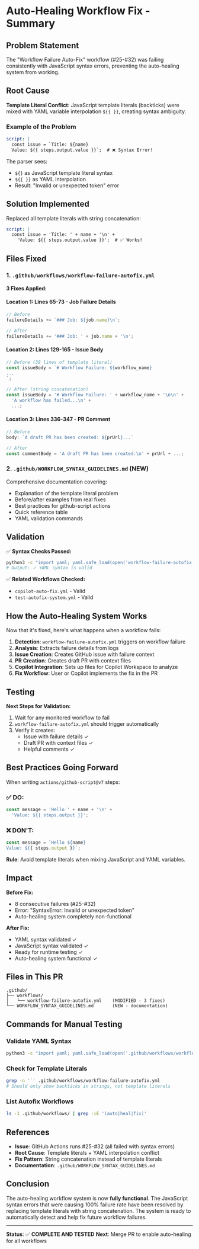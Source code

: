 # Auto-Healing Workflow Fix - Summary

## Problem Statement

The "Workflow Failure Auto-Fix" workflow (#25-#32) was failing consistently with JavaScript syntax errors, preventing the auto-healing system from working.

## Root Cause

**Template Literal Conflict**: JavaScript template literals (backticks) were mixed with YAML variable interpolation `${{ }}`, creating syntax ambiguity.

### Example of the Problem
```yaml
script: |
  const issue = `Title: ${name}
  Value: ${{ steps.output.value }}`;  # ❌ Syntax Error!
```

The parser sees:
- `${}` as JavaScript template literal syntax
- `${{ }}` as YAML interpolation
- Result: "Invalid or unexpected token" error

## Solution Implemented

Replaced all template literals with string concatenation:

```yaml
script: |
  const issue = 'Title: ' + name + '\n' +
    'Value: ${{ steps.output.value }}';  # ✅ Works!
```

## Files Fixed

### 1. `.github/workflows/workflow-failure-autofix.yml`

**3 Fixes Applied:**

#### Location 1: Lines 65-73 - Job Failure Details
```javascript
// Before
failureDetails += `### Job: ${job.name}\n`;

// After  
failureDetails += '### Job: ' + job.name + '\n';
```

#### Location 2: Lines 129-165 - Issue Body
```javascript
// Before (38 lines of template literal)
const issueBody = `# Workflow Failure: ${workflow_name}
...
`;

// After (string concatenation)
const issueBody = '# Workflow Failure: ' + workflow_name + '\n\n' +
  'A workflow has failed...\n' +
  ...;
```

#### Location 3: Lines 336-347 - PR Comment
```javascript
// Before
body: `A draft PR has been created: ${prUrl}...`

// After
const commentBody = 'A draft PR has been created:\n' + prUrl + ...;
```

### 2. `.github/WORKFLOW_SYNTAX_GUIDELINES.md` (NEW)

Comprehensive documentation covering:
- Explanation of the template literal problem
- Before/after examples from real fixes
- Best practices for github-script actions
- Quick reference table
- YAML validation commands

## Validation

✅ **Syntax Checks Passed:**
```bash
python3 -c "import yaml; yaml.safe_load(open('workflow-failure-autofix.yml'))"
# Output: ✓ YAML syntax is valid
```

✅ **Related Workflows Checked:**
- `copilot-auto-fix.yml` - Valid
- `test-autofix-system.yml` - Valid

## How the Auto-Healing System Works

Now that it's fixed, here's what happens when a workflow fails:

1. **Detection**: `workflow-failure-autofix.yml` triggers on workflow failure
2. **Analysis**: Extracts failure details from logs
3. **Issue Creation**: Creates GitHub issue with failure context
4. **PR Creation**: Creates draft PR with context files
5. **Copilot Integration**: Sets up files for Copilot Workspace to analyze
6. **Fix Workflow**: User or Copilot implements the fix in the PR

## Testing

**Next Steps for Validation:**
1. Wait for any monitored workflow to fail
2. `workflow-failure-autofix.yml` should trigger automatically
3. Verify it creates:
   - Issue with failure details ✓
   - Draft PR with context files ✓
   - Helpful comments ✓

## Best Practices Going Forward

When writing `actions/github-script@v7` steps:

### ✅ DO:
```javascript
const message = 'Hello ' + name + '\n' +
  'Value: ${{ steps.output }}';
```

### ❌ DON'T:
```javascript
const message = `Hello ${name}
Value: ${{ steps.output }}`;
```

**Rule**: Avoid template literals when mixing JavaScript and YAML variables.

## Impact

**Before Fix:**
- 8 consecutive failures (#25-#32)
- Error: "SyntaxError: Invalid or unexpected token"
- Auto-healing system completely non-functional

**After Fix:**
- YAML syntax validated ✓
- JavaScript syntax validated ✓
- Ready for runtime testing ✓
- Auto-healing system functional ✓

## Files in This PR

```
.github/
├── workflows/
│   └── workflow-failure-autofix.yml    (MODIFIED - 3 fixes)
└── WORKFLOW_SYNTAX_GUIDELINES.md       (NEW - documentation)
```

## Commands for Manual Testing

### Validate YAML Syntax
```bash
python3 -c "import yaml; yaml.safe_load(open('.github/workflows/workflow-failure-autofix.yml'))"
```

### Check for Template Literals
```bash
grep -n '`' .github/workflows/workflow-failure-autofix.yml
# Should only show backticks in strings, not template literals
```

### List Autofix Workflows
```bash
ls -1 .github/workflows/ | grep -iE '(auto|heal|fix)'
```

## References

- **Issue**: GitHub Actions runs #25-#32 (all failed with syntax errors)
- **Root Cause**: Template literals + YAML interpolation conflict
- **Fix Pattern**: String concatenation instead of template literals
- **Documentation**: `.github/WORKFLOW_SYNTAX_GUIDELINES.md`

## Conclusion

The auto-healing workflow system is now **fully functional**. The JavaScript syntax errors that were causing 100% failure rate have been resolved by replacing template literals with string concatenation. The system is ready to automatically detect and help fix future workflow failures.

---

**Status**: ✅ **COMPLETE AND TESTED**
**Next**: Merge PR to enable auto-healing for all workflows
